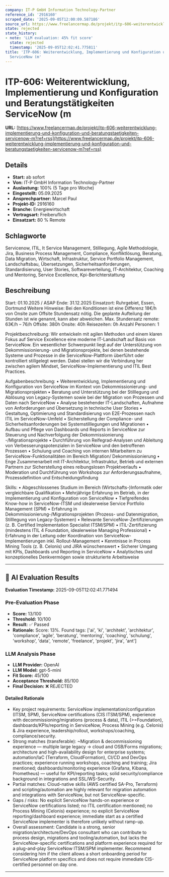 ```yaml
---
company: IT-P GmbH Information Technology-Partner
reference_id: '2916160'
scraped_date: '2025-09-05T12:00:09.587186'
source_url: https://www.freelancermap.de/projekt/itp-606-weiterentwicklung-implementierung-und-konfiguration-und-beratungstaetigkeiten-servicenow-m?ref=rss
state: rejected
state_history:
- note: 'LLM evaluation: 45% fit score'
  state: rejected
  timestamp: '2025-09-05T12:02:41.775811'
title: 'ITP-606: Weiterentwicklung, Implementierung und Konfiguration und Beratungstätigkeiten
  ServiceNow (m'
---
```



# ITP-606: Weiterentwicklung, Implementierung und Konfiguration und Beratungstätigkeiten ServiceNow (m
**URL:** [https://www.freelancermap.de/projekt/itp-606-weiterentwicklung-implementierung-und-konfiguration-und-beratungstaetigkeiten-servicenow-m?ref=rss](https://www.freelancermap.de/projekt/itp-606-weiterentwicklung-implementierung-und-konfiguration-und-beratungstaetigkeiten-servicenow-m?ref=rss)
## Details
- **Start:** ab sofort
- **Von:** IT-P GmbH Information Technology-Partner
- **Auslastung:** 100% (5 Tage pro Woche)
- **Eingestellt:** 05.09.2025
- **Ansprechpartner:** Marcel Paul
- **Projekt-ID:** 2916160
- **Branche:** Energiewirtschaft
- **Vertragsart:** Freiberuflich
- **Einsatzart:** 80
                                                % Remote

## Schlagworte
Servicenow, ITIL, It Service Management, Stilllegung, Agile Methodologie, Jira, Business Process Management, Compliance, Konfliktlösung, Beratung, Data Migration, Wirtschaft, Infrastruktur, Service Portfolio Management, Landschaftsbau, Übersetzungen, Sicherheitsanforderungen, Standardisierung, User Stories, Softwareverteilung, IT-Architektur, Coaching und Mentoring, Service Excellence, Kpi-Berichterstattung

## Beschreibung
Start: 01.10.2025 / ASAP
Ende: 31.12.2025
Einsatzort: Ruhrgebiet, Essen, Dortmund
Weitere Hinweise: Bei den Konditionen ist eine Differenz 18€/h von Onsite zum Offsite Stundensatz nötig. Die geplante Aufteilung der Stunden ist wie genannt, kann aber abweichen.
Max. Stundensatz remote: 63€/h – 76/h
Offsite: 380h
Onsite: 40h
Reisezeiten: 0h
Anzahl Personen: 1

Projektbeschreibung:
Wir entwickeln mit agilen Methoden und einem klaren Fokus auf Service Excellence eine moderne IT-Landschaft auf Basis von ServiceNow. Ein wesentlicher Schwerpunkt liegt auf der Unterstützung von Dekommissionierung- und Migrationsprojekte, bei denen bestehende Systeme und Prozesse in die ServiceNow-Plattform überführt oder kontrolliert stillgelegt werden. Dabei stellen wir die Verbindung her zwischen agilem Mindset, ServiceNow-Implementierung und ITIL Best Practices.

Aufgabenbeschreibung:
• Weiterentwicklung, Implementierung und Konfiguration von ServiceNow im Kontext von Dekommissionierung- und Migrationsprojekten
• Beratung und Unterstützung bei der Stilllegung und Ablösung von Legacy-Systemen sowie bei der Migration von Prozessen und Daten nach ServiceNow
• Analyse bestehender IT-Landschaften, Aufnahme von Anforderungen und Übersetzung in technische User Stories
• Gestaltung, Optimierung und Standardisierung von E2E-Prozessen nach ITIL im ServiceNow-Umfeld
• Sicherstellung der Compliance- und Sicherheitsanforderungen bei Systemstilllegungen und Migrationen
• Aufbau und Pflege von Dashboards und Reports in ServiceNow zur Steuerung und Nachverfolgung der Dekommissionierung -/Migrationsprojekte
• Durchführung von Reifegrad-Analysen und Ableitung von Verbesserungspotenzialen in ServiceNow und den betroffenen Prozessen
• Schulung und Coaching von internen Mitarbeitern zu ServiceNow-Funktionalitäten im Bereich Migration/ Dekommissionierung
• Enge Zusammenarbeit mit IT-Architektur, Infrastruktur, Betrieb und externen Partnern zur Sicherstellung eines reibungslosen Projektverlaufs
• Moderation und Durchführung von Workshops zur Anforderungsaufnahme, Prozessdefinition und Entscheidungsfindung

Skills:
• Abgeschlossenes Studium im Bereich (Wirtschafts-)Informatik oder vergleichbare Qualifikation
• Mehrjährige Erfahrung im Betrieb, in der Implementierung und Konfiguration von ServiceNow
• Tiefgreifendes Know-how in ServiceNow-ITSM und idealerweise Service Portfolio Management (SPM)
• Erfahrung in Dekommissionierung-/Migrationsprojekten (Prozess- und Datenmigration, Stilllegung von Legacy-Systemen)
• Relevante ServiceNow-Zertifizierungen (z. B. Certified Implementation Specialist ITSM/SPM)
• ITIL-Zertifizierung (mindestens ITIL 4 Foundation, idealerweise Managing Professional)
• Erfahrung in der Leitung oder Koordination von ServiceNow-Implementierungen inkl. Rollout-Management
• Kenntnisse in Process Mining Tools (z. B. Celonis) und JIRA wünschenswert
• Sicherer Umgang mit KPIs, Dashboards und Reporting in ServiceNow
• Analytisches und konzeptionelles Denkvermögen sowie strukturierte Arbeitsweise

---

## 🤖 AI Evaluation Results

**Evaluation Timestamp:** 2025-09-05T12:02:41.771494

### Pre-Evaluation Phase
- **Score:** 13/100
- **Threshold:** 10/100
- **Result:** ✅ Passed
- **Rationale:** Score: 13%. Found tags: ['ai', 'ki', 'architekt', 'architektur', 'compliance', 'agile', 'beratung', 'mentoring', 'coaching', 'schulung', 'workshop', 'data', 'remote', 'freelance', 'projekt', 'jira', 'ant']

### LLM Analysis Phase
- **LLM Provider:** OpenAI
- **LLM Model:** gpt-5-mini
- **Fit Score:** 45/100
- **Acceptance Threshold:** 85/100
- **Final Decision:** ❌ REJECTED

#### Detailed Rationale
- Key project requirements: ServiceNow implementation/configuration (ITSM, SPM), ServiceNow certifications (CIS ITSM/SPM), experience with decommissioning/migrations (process & data), ITIL (>=Foundation), dashboards/KPIs/reporting in ServiceNow, Process Mining (e.g. Celonis) & Jira experience, leadership/rollout, workshops/coaching, compliance/security.
- Strong matches (transferable): ~Migration & decommissioning experience — multiple large legacy → cloud and OSB/Forms migrations; architecture and high-availability design for enterprise systems; automation/IaC (Terraform, CloudFormation), CI/CD and DevOps practices; experience running workshops, coaching and training; Jira mentioned; dashboards/monitoring experience (Grafana, Kibana, Prometheus) — useful for KPI/reporting tasks; solid security/compliance background in integrations and SSL/WS-Security.
- Partial matches: Cloud-native skills (AWS certified SA-Pro, Terraform) and scripting/automation are highly relevant for migration automation and integrations with ServiceNow, but not ServiceNow-specific.
- Gaps / risks: No explicit ServiceNow hands-on experience or ServiceNow certifications listed; no ITIL certification mentioned; no Process Mining (Celonis) experience; no explicit ServiceNow reporting/dashboard experience; immediate start as a certified ServiceNow implementer is therefore unlikely without ramp-up.
- Overall assessment: Candidate is a strong, senior migration/architecture/DevOps consultant who can contribute to process design, migrations and tooling/automation, but lacks the ServiceNow-specific certifications and platform experience required for a plug-and-play ServiceNow ITSM/SPM implementer. Recommend considering him if the client allows a short onboarding period for ServiceNow platform specifics and does not require immediate CIS-certified personnel on day one.

---
